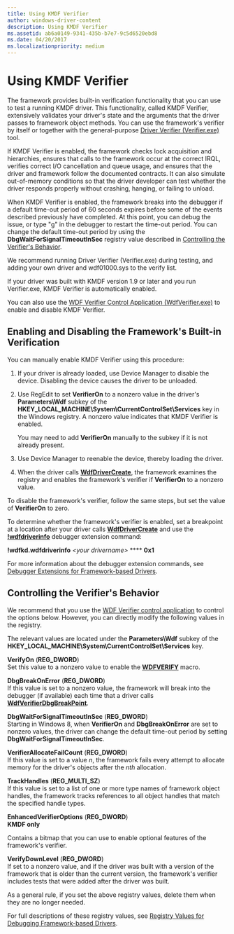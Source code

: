 ```yaml
---
title: Using KMDF Verifier
author: windows-driver-content
description: Using KMDF Verifier
ms.assetid: ab6a0149-9341-435b-b7e7-9c5d6520ebd8
ms.date: 04/20/2017
ms.localizationpriority: medium
---
```


# Using KMDF Verifier


The framework provides built-in verification functionality that you can use to test a running KMDF driver. This functionality, called KMDF Verifier, extensively validates your driver's state and the arguments that the driver passes to framework object methods. You can use the framework's verifier by itself or together with the general-purpose [Driver Verifier (Verifier.exe)](https://msdn.microsoft.com/library/windows/hardware/ff545448) tool.

If KMDF Verifier is enabled, the framework checks lock acquisition and hierarchies, ensures that calls to the framework occur at the correct IRQL, verifies correct I/O cancellation and queue usage, and ensures that the driver and framework follow the documented contracts. It can also simulate out-of-memory conditions so that the driver developer can test whether the driver responds properly without crashing, hanging, or failing to unload.

When KMDF Verifier is enabled, the framework breaks into the debugger if a default time-out period of 60 seconds expires before some of the events described previously have completed. At this point, you can debug the issue, or type "g" in the debugger to restart the time-out period. You can change the default time-out period by using the **DbgWaitForSignalTimeoutInSec** registry value described in [Controlling the Verifier's Behavior](#verifier-reg-values).

We recommend running Driver Verifier (Verifier.exe) during testing, and adding your own driver and wdf01000.sys to the verify list.

If your driver was built with KMDF version 1.9 or later and you run Verifier.exe, KMDF Verifier is automatically enabled.

You can also use the [WDF Verifier Control Application (WdfVerifier.exe)](https://msdn.microsoft.com/library/windows/hardware/ff556129) to enable and disable KMDF Verifier.

## Enabling and Disabling the Framework's Built-in Verification


You can manually enable KMDF Verifier using this procedure:

1.  If your driver is already loaded, use Device Manager to disable the device. Disabling the device causes the driver to be unloaded.
2.  Use RegEdit to set **VerifierOn** to a nonzero value in the driver's **Parameters\\Wdf** subkey of the **HKEY\_LOCAL\_MACHINE\\System\\CurrentControlSet\\Services** key in the Windows registry. A nonzero value indicates that KMDF Verifier is enabled.

    You may need to add **VerifierOn** manually to the subkey if it is not already present.

3.  Use Device Manager to reenable the device, thereby loading the driver.
4.  When the driver calls [**WdfDriverCreate**](https://msdn.microsoft.com/library/windows/hardware/ff547175), the framework examines the registry and enables the framework's verifier if **VerifierOn** to a nonzero value.

To disable the framework's verifier, follow the same steps, but set the value of **VerifierOn** to zero.

To determine whether the framework's verifier is enabled, set a breakpoint at a location after your driver calls [**WdfDriverCreate**](https://msdn.microsoft.com/library/windows/hardware/ff547175) and use the [**!wdfdriverinfo**](https://msdn.microsoft.com/library/windows/hardware/ff565724) debugger extension command:

**!wdfkd.wdfdriverinfo** *&lt;your drivername&gt;* **** **0x1**

For more information about the debugger extension commands, see [Debugger Extensions for Framework-based Drivers](debugger-extensions-for-kmdf-drivers.md).

## Controlling the Verifier's Behavior


We recommend that you use the [WDF Verifier control application](https://msdn.microsoft.com/library/windows/hardware/ff556129) to control the options below. However, you can directly modify the following values in the registry.

The relevant values are located under the **Parameters\\Wdf** subkey of the **HKEY\_LOCAL\_MACHINE\\System\\CurrentControlSet\\Services** key.

<a href="" id="verifyon-----------------reg-dword-"></a>**VerifyOn** (**REG\_DWORD**)  
Set this value to a nonzero value to enable the [**WDFVERIFY**](https://msdn.microsoft.com/library/windows/hardware/ff551167) macro.

<a href="" id="dbgbreakonerror-----------------------------reg-dword-"></a>**DbgBreakOnError** (**REG\_DWORD**)  
If this value is set to a nonzero value, the framework will break into the debugger (if available) each time that a driver calls [**WdfVerifierDbgBreakPoint**](https://msdn.microsoft.com/library/windows/hardware/ff551164).

<a href="" id="dbgwaitforsignaltimeoutinsec---------------reg-dword-"></a>**DbgWaitForSignalTimeoutInSec** (**REG\_DWORD**)  
Starting in Windows 8, when **VerifierOn** and **DbgBreakOnError** are set to nonzero values, the driver can change the default time-out period by setting **DbgWaitForSignalTimeoutInSec**.

<a href="" id="verifierallocatefailcount------------------------------reg-dword-"></a>**VerifierAllocateFailCount** (**REG\_DWORD**)  
If this value is set to a value *n*, the framework fails every attempt to allocate memory for the driver's objects after the *nth* allocation.

<a href="" id="trackhandles---------------reg-multi-sz-"></a>**TrackHandles** (**REG\_MULTI\_SZ**)  
If this value is set to a list of one or more type names of framework object handles, the framework tracks references to all object handles that match the specified handle types.

<a href="" id="enhancedverifieroptions-----------------------------reg-dword-"></a>**EnhancedVerifierOptions** (**REG\_DWORD**)  
**KMDF only**

Contains a bitmap that you can use to enable optional features of the framework's verifier.

<a href="" id="verifydownlevel--------------reg-dword-"></a>**VerifyDownLevel** (**REG\_DWORD**)  
If set to a nonzero value, and if the driver was built with a version of the framework that is older than the current version, the framework's verifier includes tests that were added after the driver was built.

As a general rule, if you set the above registry values, delete them when they are no longer needed.

For full descriptions of these registry values, see [Registry Values for Debugging Framework-based Drivers](registry-values-for-debugging-kmdf-drivers.md).

 

 





